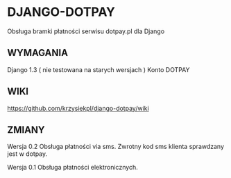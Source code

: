 DJANGO-DOTPAY
========
Obsługa bramki płatności serwisu dotpay.pl dla Django

WYMAGANIA
-------
Django 1.3 ( nie testowana na starych wersjach )
Konto DOTPAY

WIKI
-------
https://github.com/krzysiekpl/django-dotpay/wiki


ZMIANY
-------

Wersja 0.2
Obsługa płatności via sms. Zwrotny kod sms klienta sprawdzany jest w dotpay. 

Wersja 0.1
Obsługa płatności elektronicznych.